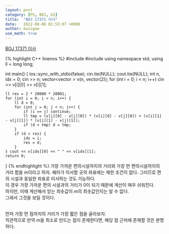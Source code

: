 ```yaml
---
layout: post
category: [PS, BOJ, G1]
title:  "BOJ 17371 이사"
date:   2022-08-06 01:53:07 +0900
author: muzigae
use_math: true
---
```

[BOJ 17371 이사](https://www.acmicpc.net/problem/17371)

{% highlight C++ linenos %}
#include <iostream>
#include <queue>
using namespace std;
using ll = long long;

int main() {
	ios::sync_with_stdio(false); cin.tie(NULL); cout.tie(NULL);
	int n, idx = 0; cin >> n;
	vector<vector<ll> > v(n, vector<ll>(2));
	for (int i = 0; i < n; i++) cin >> v[i][0] >> v[i][1];

	ll res = 2 * 20000 * 20001;
	for (int i = 0; i < n; i++) {
		ll d = 0;
		for (int j = 0; j < n; j++) {
			if (i == j) continue;
			ll tmp = (v[i][0] - v[j][0]) * (v[i][0] - v[j][0]) + (v[i][1] - v[j][1]) * (v[i][1] - v[j][1]);
			if (d < tmp) d = tmp;
		}
		if (d < res) {
			idx = i;
			res = d;
		}
	} cout << v[idx][0] << " " << v[idx][1];
	return 0;
}
{% endhighlight %}
가장 가까운 편의시설까지의 거리와 가장 먼 편의시설까지의 거리 합을 $m$이라고 하자.
혜아가 이사할 곳의 좌표에는 제한 조건이 없다. 그러므로 편의 시설과 동일한 좌표로 이사하는 것도 가능하다.<br>
이 경우 가장 가까운 편의 시설과의 거리가 0이 되기 때문에 계산이 매우 쉬워진다.<br>
하지만, 이때 계산해서 얻는 최솟값이 $m$의 최솟값인지는 알 수 없다.<br>
그래서 그것을 보일 것이다.<br><br>

먼저 가장 먼 점까지의 거리가 가장 짧은 점을 골라보자.<br>
직관적으로 만약 $m$을 최소로 만드는 점이 존재한다면, 해당 점 근처에 존재할 것은 분명하다.<br>